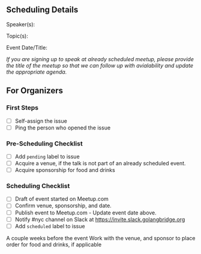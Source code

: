 ## Scheduling Details

Speaker(s):

Topic(s):

Event Date/Title:

*If you are signing up to speak at already scheduled meetup, please provide the title of the meetup so that we can follow up with avialability and update the appropriate agenda.*

## For Organizers

### First Steps
- [ ] Self-assign the issue
- [ ] Ping the person who opened the issue

### Pre-Scheduling Checklist
- [ ] Add `pending` label to issue
- [ ] Acquire a venue, if the talk is not part of an already scheduled event.
- [ ] Acquire sponsorship for food and drinks

### Scheduling Checklist
- [ ] Draft of event started on Meetup.com
- [ ] Confirm venue, sponsorship, and date.
- [ ] Publish event to Meetup.com - Update event date above.
- [ ] Notify #nyc channel on Slack at https://invite.slack.golangbridge.org
- [ ] Add `scheduled` label to issue

A couple weeks before the event
    Work with the venue, and sponsor to place order for food and drinks, if applicable


